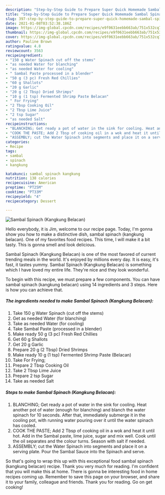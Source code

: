 ```yaml
---
description: "Step-by-Step Guide to Prepare Super Quick Homemade Sambal Spinach (Kangkung Belacan)"
title: "Step-by-Step Guide to Prepare Super Quick Homemade Sambal Spinach (Kangkung Belacan)"
slug: 397-step-by-step-guide-to-prepare-super-quick-homemade-sambal-spinach-kangkung-belacan
date: 2021-01-08T03:52:38.186Z
image: https://img-global.cpcdn.com/recipes/e9f0631eebb663ab/751x532cq70/sambal-spinach-kangkung-belacan-recipe-main-photo.jpg
thumbnail: https://img-global.cpcdn.com/recipes/e9f0631eebb663ab/751x532cq70/sambal-spinach-kangkung-belacan-recipe-main-photo.jpg
cover: https://img-global.cpcdn.com/recipes/e9f0631eebb663ab/751x532cq70/sambal-spinach-kangkung-belacan-recipe-main-photo.jpg
author: Pauline Brown
ratingvalue: 4.8
reviewcount: 3563
recipeingredient:
- "150 g Water Spinach cut off the stems"
- "as needed Water for blanching"
- "as needed Water for cooling"
- " Sambal Paste processed in a blender"
- "50 g (3 pc) Fresh Red Chillies"
- "60 g Shallots"
- "20 g Garlic"
- "20 g (2 Tbsp) Dried Shrimps"
- "10 g (1 tsp) Fermented Shrimp Paste Belacan"
- " For Frying"
- "2 Tbsp Cooking Oil"
- "2 Tbsp Lime Juice"
- "2 tsp Sugar"
- "as needed Salt"
recipeinstructions:
- "BLANCHING; Get ready a pot of water in the sink for cooling. Heat another pot of water (enough for blanching) and blanch the water spinach for 10 seconds. After that, immediately submerge it in the cooling pot, with running water pouring over it until the water spinach has cooled."
- "COOK THE PASTE; Add 2 Tbsp of cooking oil in a wok and heat it until hot. Add in the Sambal paste, lime juice, sugar and mix well. Cook until the oil separates and the colour turns. Season with salt if needed."
- "ASSEMBLY; cut the Water Spinach into segments and place it on a serving plate. Pour the Sambal Sauce into the Spinach and serve."
categories:
- Recipe
tags:
- sambal
- spinach
- kangkung

katakunci: sambal spinach kangkung 
nutrition: 138 calories
recipecuisine: American
preptime: "PT25M"
cooktime: "PT33M"
recipeyield: "4"
recipecategory: Dessert

---
```



![Sambal Spinach (Kangkung Belacan)](https://img-global.cpcdn.com/recipes/e9f0631eebb663ab/751x532cq70/sambal-spinach-kangkung-belacan-recipe-main-photo.jpg)

Hello everybody, it is Jim, welcome to our recipe page. Today, I'm gonna show you how to make a distinctive dish, sambal spinach (kangkung belacan). One of my favorites food recipes. This time, I will make it a bit tasty. This is gonna smell and look delicious.



Sambal Spinach (Kangkung Belacan) is one of the most favored of current trending meals in the world. It's enjoyed by millions every day. It is easy, it's fast, it tastes yummy. Sambal Spinach (Kangkung Belacan) is something which I have loved my entire life. They're nice and they look wonderful.


To begin with this recipe, we must prepare a few components. You can have sambal spinach (kangkung belacan) using 14 ingredients and 3 steps. Here is how you can achieve that.

<!--inarticleads1-->

##### The ingredients needed to make Sambal Spinach (Kangkung Belacan):

1. Take 150 g Water Spinach (cut off the stems)
1. Get as needed Water (for blanching)
1. Take as needed Water (for cooling)
1. Take  Sambal Paste (processed in a blender)
1. Make ready 50 g (3 pc) Fresh Red Chillies
1. Get 60 g Shallots
1. Get 20 g Garlic
1. Prepare 20 g (2 Tbsp) Dried Shrimps
1. Make ready 10 g (1 tsp) Fermented Shrimp Paste (Belacan)
1. Take  For Frying;
1. Prepare 2 Tbsp Cooking Oil
1. Take 2 Tbsp Lime Juice
1. Prepare 2 tsp Sugar
1. Take as needed Salt




<!--inarticleads2-->

##### Steps to make Sambal Spinach (Kangkung Belacan):

1. BLANCHING; Get ready a pot of water in the sink for cooling. Heat another pot of water (enough for blanching) and blanch the water spinach for 10 seconds. After that, immediately submerge it in the cooling pot, with running water pouring over it until the water spinach has cooled.
1. COOK THE PASTE; Add 2 Tbsp of cooking oil in a wok and heat it until hot. Add in the Sambal paste, lime juice, sugar and mix well. Cook until the oil separates and the colour turns. Season with salt if needed.
1. ASSEMBLY; cut the Water Spinach into segments and place it on a serving plate. Pour the Sambal Sauce into the Spinach and serve.




So that's going to wrap this up with this exceptional food sambal spinach (kangkung belacan) recipe. Thank you very much for reading. I'm confident that you will make this at home. There is gonna be interesting food in home recipes coming up. Remember to save this page on your browser, and share it to your family, colleague and friends. Thank you for reading. Go on get cooking!

